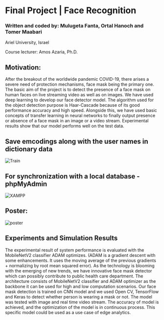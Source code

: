# Final Project | Face Recognition
### Written and coded by: Mulugeta Fanta, Ortal Hanoch and Tomer Maabari

Ariel University, Israel

Course lecturer: Amos Azaria, Ph.D.

## Motivation:

After the breakout of the worldwide pandemic COVID-19, there arises a severe
need of protection mechanisms, face mask being the primary one. The basic aim
of the project is to detect the presence of a face mask on human faces on live
streaming video as well as on images. We have used deep learning to develop
our face detector model. The algorithm used for the object detection purpose is
Haar-Cascade because of its good performance accuracy and high speed. Alongside this, we have used basic concepts of transfer learning in neural networks to finally output presence or absence of a face mask in an image or a video stream. Experimental results show that our model performs well on the test data.

## Save emcodings along with the user names in dictionary data
![Train](https://user-images.githubusercontent.com/44768171/130819063-503544cf-8564-47e8-a26d-cb0d735ce85b.jpeg)

## For synchronization with a local database - phpMyAdmin
![XAMPP](https://user-images.githubusercontent.com/44768171/130819102-f922e3fb-3291-4804-89c7-ba3f2759c99d.jpeg)

## Poster:

![poster](https://user-images.githubusercontent.com/44768171/122223259-af49fd00-cebb-11eb-85ba-4d3555a6ed7d.jpeg)

## Experiments and Simulation Results 

The experimental result of system performance is evaluated with the MobileNetV2 classifier ADAM optimizes. (ADAM is a gradient descent with some enhancements. It uses the moving average of the previous gradients + normalizing by root mean squared error). As the technology is blooming with the emerging of new trends, we have innovative face mask detector which can possibly contribute to public health care department. The architecture consists of MobileNetV2 classifier and ADAM optimizer as the backbone it can be used for high and low computation scenarios. Our face mask detection is trained on CNN model and we used Open CV, TensorFlow and Keras to detect whether person is wearing a mask or not. The model was tested with image and real time video stream. The accuracy of model is achieved, and the optimization of the model is in continuous process. This specific model could be used as a use case of edge analytics.
